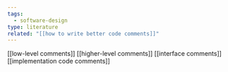 ```yaml
---
tags:
  - software-design
type: literature
related: "[[how to write better code comments]]"
---
```



[[low-level comments]]
[[higher-level comments]]
[[interface comments]]
[[implementation code comments]]

